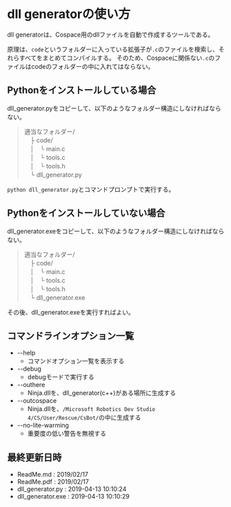 # dll generatorの使い方

dll generatorは、Cospace用のdllファイルを自動で作成するツールである。

原理は、`code`というフォルダーに入っている拡張子が`.c`のファイルを検索し、それらすべてをまとめてコンパイルする。
そのため、Cospaceに関係ない`.c`のファイルはcodeのフォルダーの中に入れてはならない。

## Pythonをインストールしている場合

dll_generator.pyをコピーして、以下のようなフォルダー構造にしなければならない。

> 適当なフォルダー/<br>
> 　├ code/<br>
> 　│　└ main.c<br>
> 　│　└ tools.c<br>
> 　│　└ tools.h<br>
> 　└ dll_generator.py

`python dll_generator.py`とコマンドプロンプトで実行する。

## Pythonをインストールしていない場合

dll_generator.exeをコピーして、以下のようなフォルダー構造にしなければならない。

> 適当なフォルダー/<br>
> 　├ code/<br>
> 　│　└ main.c<br>
> 　│　└ tools.c<br>
> 　│　└ tools.h<br>
> 　└ dll_generator.exe

その後、dll_generator.exeを実行すればよい。


## コマンドラインオプション一覧

- --help
  - コマンドオプション一覧を表示する
- --debug
  - debugモードで実行する
- --outhere
  - Ninja.dllを、dll_generator(c++)がある場所に生成する
- --outcospace
  - Ninja.dllを、`/Microsoft Robotics Dev Studio 4/CS/User/Rescue/CsBot/`の中に生成する
- --no-lite-warming
  - 重要度の低い警告を無視する

## 最終更新日時

* ReadMe.md : 2019/02/17
* ReadMe.pdf : 2019/02/17
* dll_generator.py : 2019-04-13 10:10:24
* dll_generator.exe : 2019-04-13 10:10:29
